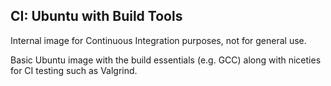 CI: Ubuntu with Build Tools
---

Internal image for Continuous Integration purposes, not for general use.

Basic Ubuntu image with the build essentials (e.g. GCC) along with niceties for
CI testing such as Valgrind.
